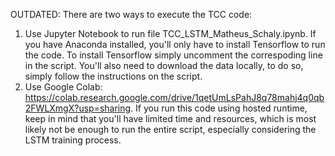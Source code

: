 OUTDATED:
There are two ways to execute the TCC code:
1. Use Jupyter Notebook to run file TCC_LSTM_Matheus_Schaly.ipynb. If you have Anaconda installed, you'll only have to install Tensorflow to run the code. To install Tensorflow simply uncomment the correspoding line in the script. You'll also need to download the data locally, to do so, simply follow the instructions on the script.
1. Use Google Colab: https://colab.research.google.com/drive/1qetUmLsPahJ8q78mahj4q0qb2FWLXmgX?usp=sharing. If you run this code using hosted runtime, keep in mind that you'll have limited time and resources, which is most likely not be enough to run the entire script, especially considering the LSTM training process.